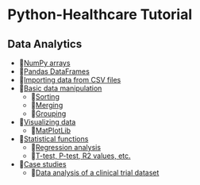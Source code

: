 # Python-Healthcare Tutorial
## Data Analytics
- :black_square_button:[NumPy arrays](https://jakevdp.github.io/PythonDataScienceHandbook/02.00-introduction-to-numpy.html)
- :black_square_button:[Pandas DataFrames](https://jakevdp.github.io/PythonDataScienceHandbook/03.00-introduction-to-pandas.html)
- :black_square_button:[Importing data from CSV files]()
- :black_square_button:[Basic data manipulation]()
  - :black_square_button:[Sorting](https://jakevdp.github.io/PythonDataScienceHandbook/02.08-sorting.html)
  - :black_square_button:[Merging](https://jakevdp.github.io/PythonDataScienceHandbook/03.07-merge-and-join.html)
  - :black_square_button:[Grouping](https://jakevdp.github.io/PythonDataScienceHandbook/03.08-aggregation-and-grouping.html)
- :black_square_button:[Visualizing data]()
  - :black_square_button:[MatPlotLib]()
- :black_square_button:[Statistical functions]()
  - :black_square_button:[Regression analysis]()
  - :black_square_button:[T-test, P-test, R2 values, etc.]()
- :black_square_button:[Case studies]()
  - :black_square_button:[Data analysis of a clinical trial dataset]()
